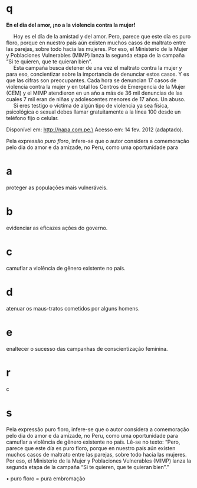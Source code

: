 # q
**En el día del amor, ¡no a la violencia contra la mujer!**

     Hoy es el día de la amistad y del amor. Pero, parece que este día es puro floro, porque en nuestro país aún existen muchos casos de maltrato entre las parejas, sobre todo hacia las mujeres. Por eso, el Ministerio de la Mujer y Poblaciones Vulnerables (MIMP) lanza la segunda etapa de la campaña “Si te quieren, que te quieran bien”.\
     Esta campaña busca detener de una vez el maltrato contra la mujer y para eso, concientizar sobre la importancia de denunciar estos casos. Y es que las cifras son preocupantes. Cada hora se denuncian 17 casos de violencia contra la mujer y en total los Centros de Emergencia de la Mujer (CEM) y el MIMP atendieron en un año a más de 36 mil denuncias de las cuales 7 mil eran de niñas y adolescentes menores de 17 años. Un abuso.\
     Si eres testigo o víctima de algún tipo de violencia ya sea física, psicológica o sexual debes llamar gratuitamente a la línea 100 desde un teléfono fijo o celular.

Disponível em: http://napa.com.pe.\
Acesso em: 14 fev. 2012 (adaptado).

Pela expressão *puro floro*, infere-se que o autor considera a comemoração pelo dia do amor e da amizade, no Peru, como uma oportunidade para

# a
proteger as populações mais vulneráveis.

# b
evidenciar as eficazes ações do governo.

# c
camuflar a violência de gênero existente no país.

# d
atenuar os maus-tratos cometidos por alguns homens.

# e
enaltecer o sucesso das campanhas de conscientização feminina.

# r
c

# s
Pela expressão puro floro, infere-se que o autor considera a comemoração pelo dia do amor e da amizade, no Peru, como uma oportunidade para camuflar a violência de gênero existente no país. Lê-se no texto: “Pero, parece que este día es puro floro, porque en nuestro país aún existen muchos casos de maltrato entre las parejas, sobre todo hacia las mujeres. Por eso, el Ministerio de la Mujer y Poblaciones Vulnerables (MIMP) lanza la segunda etapa de la campaña “Si te quieren, que te quieran bien”.”

• puro floro = pura embromação
